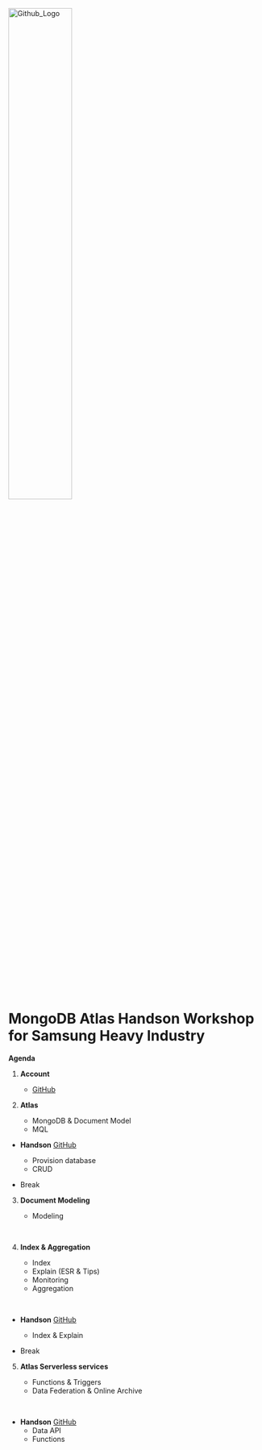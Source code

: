 <img src="https://companieslogo.com/img/orig/MDB_BIG-ad812c6c.png?t=1648915248" width="50%" title="Github_Logo"/> <br>

# MongoDB Atlas Handson Workshop for Samsung Heavy Industry

__Agenda__


1. __Account__
    - [GitHub][0]

2.  __Atlas__
    - MongoDB & Document Model
    - MQL
 
- __Handson__ [GitHub][1]
    - Provision database
    - CRUD
     

- Break
    

3. __Document Modeling__
    - Modeling
    
      
4.  __Index & Aggregation__
    - Index
    - Explain (ESR & Tips)
    - Monitoring
    - Aggregation
    
     
- __Handson__  [GitHub][3]
    - Index & Explain


- Break
        

5. __Atlas Serverless services__
    - Functions & Triggers
    - Data Federation & Online Archive
    
     
- __Handson__  [GitHub][5]
    - Data API
    - Functions


[0]: https://github.com/MongoDBAtlas/SamsungHeavyIndustry/tree/main/01.account

[1]: https://github.com/MongoDBAtlas/SamsungHeavyIndustry/tree/main/02.Provision%20and%20CRUD


[3]: https://github.com/MongoDBAtlas/SamsungHeavyIndustry/tree/main/03.index%20and%20aggregation


[5]: https://github.com/MongoDBAtlas/SamsungHeavyIndustry/tree/main/04.atlas-serverless